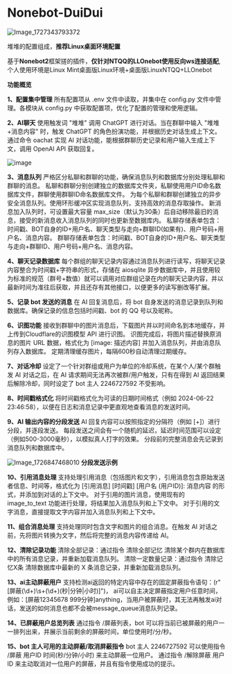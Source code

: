 # Nonebot-DuiDui

![Image_1727343793372](https://github.com/user-attachments/assets/090bcf11-4509-46b9-8d40-b65e21f21f63)

堆堆的配置组成，**推荐Linux桌面环境配置**

基于**Nonebot2**框架搓的插件，**仅针对NTQQ的LLOnebot使用反向ws连接适配**,个人使用环境是Linux Mint桌面版Linux环境+桌面版LinuxNTQQ+LLOnebot

**功能概览**

**1、配置集中管理**
所有配置项从 .env 文件中读取，并集中在 config.py 文件中管理。各模块从 config.py 中获取配置项，优化了配置的管理和使用逻辑。

**2、AI聊天**
使用触发词 "堆堆" 调用 ChatGPT 进行对话。当在群聊中输入 "堆堆+消息内容" 时，触发 ChatGPT 的角色扮演功能，并根据历史对话生成上下文。
通过命令 oachat 实现 AI 对话功能，能根据群聊历史记录和用户输入生成上下文，调用 OpenAI API 获取回复。

![image](https://github.com/user-attachments/assets/618b709d-2fdc-4fb7-a1f4-2cef6421c71f)

**3、消息队列**
严格区分私聊和群聊的功能，确保消息队列和数据库分别处理私聊和群聊的消息。
私聊和群聊分别创建独立的数据库文件夹，私聊使用用户ID命名数据库文件，群聊使用群聊ID命名数据库文件。
为每个私聊和群聊创建独立的异步安全消息队列。使用环形缓冲区实现消息队列，支持高效的消息存取操作。
新消息加入队列时，可设置最大容量 max_size（默认为30条）后自动移除最旧的消息，接受的新消息收入消息队列的同时也更新至数据库内。
私聊存储表单包含：时间戳、BOT自身的ID+用户名、聊天类型与走向+群聊ID(如果有)、用户号码+用户名、消息内容。
群聊存储表单包含：时间戳、BOT自身的ID+用户名、聊天类型与走向+群聊ID、用户号码+用户名、消息内容。

**4、聊天记录数据库**
每个群组的聊天记录内容通过消息队列进行读写，将聊天记录内容整合为时间戳+字符串的形式，存储在 aiosqlite 异步数据库中，并且使用较为标准的规范（群号+数值）就可以调用对应群组记录在内的聊天记录内容，并以最新时间为准往后获取，并且还存有其他接口，以便更多的读写删改等扩展。

**5、记录 bot 发送的消息**
在 AI 回复消息后，将 bot 自身发送的消息记录到队列和数据库。确保记录的信息包括时间戳、bot 的 QQ 号以及昵称。

**6、识图功能**
接收到群聊中的图片消息后，下载图片并以时间命名到本地缓存，并上传到Cloudflare的识图模型 API 进行识图。
识图完成后，将图片描述替换原消息的图片 URL 数据，格式化为 [image: 描述内容] 并加入消息队列，并由消息队列存入数据库。
定期清理缓存图片，每隔600秒自动清理过期缓存。

**7、对话冷却**
设定了一个针对群组或用户为单位的冷却系统，在某个人/某个群触发 AI 对话之后，在 AI 请求期间无法再次被群/用户触发，只有在得到 AI 返回结果后解除冷却，同时设定了 bot 主人 2246727592 不受影响。

**8、时间戳格式化**
将时间戳格式化为可读的日期时间格式（例如 2024-06-22 23:46:58），以便在日志和消息记录中更直观地查看消息的发送时间。

**9、AI 输出内容的分段发送**
AI 回复内容可以按照指定的分隔符（例如 [+]）进行分段，并逐段发送。
每段发送之间会有一个随机的延迟，延迟时间范围可以设定（例如500-3000毫秒），以模拟真人打字的效果。
分段前的完整消息会先记录到消息队列和数据库中。

![Image_1726847468010](https://github.com/user-attachments/assets/001d1f24-a42b-463d-9b89-a988e678c78f)  **分段发送示例**

**10、引用消息处理**
支持处理引用消息（包括图片和文字），引用消息包含原始发送者信息、时间等，格式化为 [引用消息] [时间戳] [用户名 (用户ID)]: 消息内容 的形式，并添加到对话的上下文中。
对于引用的图片消息，使用现有的 image_to_text 功能进行处理，将结果加入消息队列和上下文中。
对于引用的文字消息，直接提取文字内容并加入消息队列和上下文中。

**11、组合消息处理**
支持处理同时包含文字和图片的组合消息。在触发 AI 对话之前，先将图片转换为文字，然后将完整的消息内容传递给 AI。

**12、清除记录功能**
清除全部记录：通过指令 清除全部记忆 清除某个群内在数据库中的所有消息记录，并重新加载消息队列。
清除一定数量记录：通过指令 清除记忆X条 清除数据库中最新的 X 条消息记录，并重新加载消息队列。

**13、ai主动屏蔽用户**
支持检测ai返回的特定内容中存在的固定屏蔽指令语句：(r"\[屏蔽(\d+)\s+(\d+)(秒|分钟|小时)\]")，
ai可以自主决定屏蔽指定用户任意时间，例如：[屏蔽12345678 999分钟]anything，当用户被屏蔽时，其无法再触发ai对话，发送的如何消息也都不会被message_queue消息队列记录。

**14、已屏蔽用户总览列表**
通过指令 /屏蔽列表，bot 可以将当前已被屏蔽的用户一一排列出来，并展示当前剩余的屏蔽时间，单位使用时/分/秒。

**15、bot 主人可用的主动屏蔽/取消屏蔽指令**
bot 主人 2246727592 可以使用指令 /屏蔽 用户ID 时间(秒/分钟/小时) 来主动屏蔽一位用户。
通过指令 /解除屏蔽 用户ID 来主动取消对一位用户的屏蔽，并且有指令使用成功的提示。
